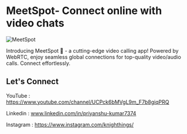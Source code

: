 # MeetSpot- Connect online with video chats

![MeetSpot](https://github.com/BlackShort/MeetSpot/assets/132726538/80a13423-e7b8-4821-8570-b34dfa26e1b6)

Introducing MeetSpot 🚀 - a cutting-edge video calling app! Powered by WebRTC, enjoy seamless global connections for top-quality video/audio calls. Connect effortlessly. 

## Let's Connect

YouTube : https://www.youtube.com/channel/UCPck6bMVgL9m_F7b8giqPRQ

Linkedin : www.linkedin.com/in/priyanshu-kumar7374

Instagram : https://www.instagram.com/knighthings/
